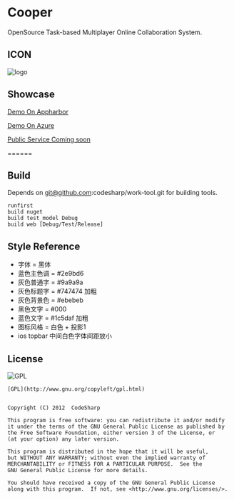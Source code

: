 # Cooper

OpenSource Task-based Multiplayer Online Collaboration System.

## ICON

![logo](https://cooper.apphb.com/favicon.ico)

## Showcase

[Demo On Appharbor](https://cooper.apphb.com)

[Demo On Azure](https://cooper.websites.com)

[Public Service Coming soon](https://incooper.net)

======

## Build

Depends on git@github.com:codesharp/work-tool.git for building tools.

```shell
runfirst
build nuget
build test_model Debug
build web [Debug/Test/Release]
```

## Style Reference

- 字体 = 黑体
- 蓝色主色调 = #2e9bd6
- 灰色普通字 = #9a9a9a 
- 灰色标题字 = #747474 加粗
- 灰色背景色 = #ebebeb
- 黑色文字 = #000
- 蓝色文字 = #1c5daf 加粗
- 图标风格 = 白色 + 投影1
- ios topbar 中间白色字体间距放小 

## License

![GPL](http://www.gnu.org/graphics/gplv3-127x51.png)

	[GPL](http://www.gnu.org/copyleft/gpl.html)
	

	Copyright (C) 2012  CodeSharp

	This program is free software: you can redistribute it and/or modify
	it under the terms of the GNU General Public License as published by
	the Free Software Foundation, either version 3 of the License, or
	(at your option) any later version.

	This program is distributed in the hope that it will be useful,
	but WITHOUT ANY WARRANTY; without even the implied warranty of
	MERCHANTABILITY or FITNESS FOR A PARTICULAR PURPOSE.  See the
	GNU General Public License for more details.

	You should have received a copy of the GNU General Public License
	along with this program.  If not, see <http://www.gnu.org/licenses/>.
